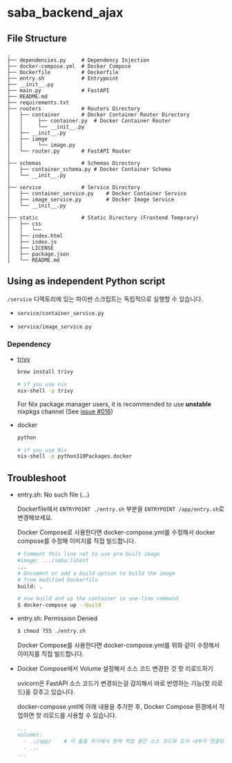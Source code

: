 # saba_backend_ajax

## File Structure

```
.
├── dependencies.py     # Dependency Injection
├── docker-compose.yml  # Docker Compose
├── Dockerfile          # Dockerfile
├── entry.sh            # Entrypoint
├── __init__.py
├── main.py             # FastAPI
├── README.md
├── requirements.txt
├── routers             # Routers Directory
│   ├── container       # Docker Container Router Directory
│   │     ├── container.py  # Docker Container Router
│   │     └── __init__.py
│   ├── __init__.py
|   ├── iamge           
│   │     └── image.py  
│   └── router.py       # FastAPI Router
│
├── schemas             # Schemas Directory
│   ├── container_schema.py # Docker Container Schema
│   └── __init__.py
│       
├── service             # Service Directory
│   ├── container_service.py    # Docker Container Service
│   ├── image_service.py        # Docker Image Service
│   └── __init__.py
│   
├── static              # Static Directory (Frontend Temprary)
│   ├── css
│   │   └── 
│   ├── index.html
│   ├── index.js
│   ├── LICENSE
│   ├── package.json
│   └── README.md
```

## Using as independent Python script

`/service` 디렉토리에 있는 파이썬 스크립트는 독립적으로 실행할 수 있습니다.

* `service/container_service.py`

* `service/image_service.py`

### Dependency

* [trivy](https://github.com/aquasecurity/trivy)

  ```bash
  brew install trivy

  # if you use nix
  nix-shell -p trivy
  ```
  
  For Nix package manager users, it is recommended to use **unstable** nixpkgs channel (See [issue #016](https://github.com/team-saba/saba_backend_ajax/issues/16))

* docker

  ```bash
  python

  # if you use Nix
  nix-shell -p python310Packages.docker
  ```


## Troubleshoot

* entry.sh: No such file (...)

  Dockerfile에서 `ENTRYPOINT ./entry.sh` 부분을 `ENTRYPOINT /app/entry.sh`로 변경해보세요.
  
  Docker Compose로 사용한다면 docker-compose.yml를 수정해서 docker compose를 수정해 이미지를 직접 빌드합니다.
  
  ```bash
  # Comment this line not to use pre-built image
  #image: .../saba:latest
  ...
  # Uncommnt or add a build option to build the image
  # from modified Dockerfile
  build: .

  # now build and up the container in one-line command
  $ docker-compose up --build
  ```
* entry.sh: Permission Denied

  ```bash
  $ chmod 755 ./entry.sh
  ```
  
  Docker Compose를 사용한다면 docker-compose.yml를 위와 같이 수정해서 이미지를 직접 빌드합니다.

* Docker Compose에서 Volume 설정해서 소스 코드 변경한 것 핫 리로드하기

  uvicorn은 FastAPI 소스 코드가 변경되는걸 감지해서 바로 반영하는 기능(핫 리로드)을 갖추고 있습니다.
  
  docker-compose.yml에 아래 내용을 추가한 후, Docker Compose 환경에서 작업하면 핫 리로드를 사용할 수 있습니다.
  
  ```yaml
  ...
  volumes:
    - .:/app/    # 이 줄을 추가해서 현재 작업 중인 소스 코드와 도커 내부가 연결되도록 합니다.
    - ...
  ...
  ```

